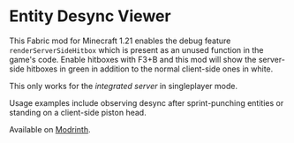 # Entity Desync Viewer

This Fabric mod for Minecraft 1.21 enables the debug feature 
`renderServerSideHitbox` which is present as an unused function in the 
game's code.
Enable hitboxes with F3+B and this mod will show the server-side hitboxes 
in green in addition to the normal client-side ones in white.

This only works for the _integrated server_ in singleplayer mode.

Usage examples include observing desync after sprint-punching entities or 
standing on a client-side piston head.

Available on [Modrinth](https://modrinth.com/mod/entity-desync-viewer).
